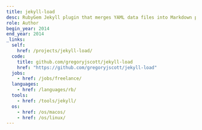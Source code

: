 ```yaml
---
title: jekyll-load
desc: RubyGem Jekyll plugin that merges YAML data files into Markdown pages.
role: Author
begin_year: 2014
end_year: 2014
_links:
  self:
    href: /projects/jekyll-load/
  code:
    title: github.com/gregoryjscott/jekyll-load
    href: "https://github.com/gregoryjscott/jekyll-load"
  jobs:
    - href: /jobs/freelance/
  languages:
    - href: /languages/rb/
  tools:
    - href: /tools/jekyll/
  os:
    - href: /os/macos/
    - href: /os/linux/
---
```

